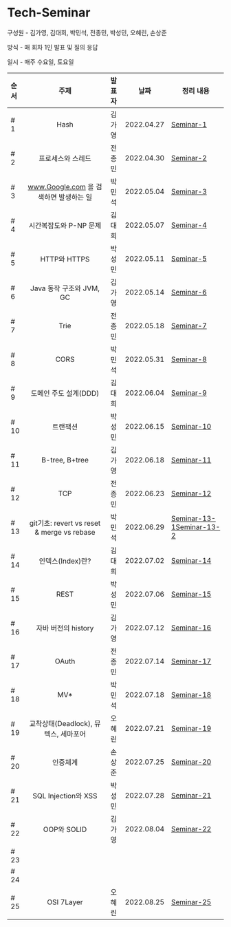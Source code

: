 # **Tech-Seminar**

구성원 - 김가영, 김대희, 박민석, 전종민, 박성민, 오혜린, 손상준

방식 - 매 회차 1인 발표 및 질의 응답

일시 - 매주 수요일, 토요일

| 순서 |                    주제                    | 발표자 |    날짜    | 정리 내용                                                                                              |
| :--- | :----------------------------------------: | :----: | :--------: | ------------------------------------------------------------------------------------------------------ |
| # 1  |                    Hash                    | 김가영 | 2022.04.27 | [Seminar-1](https://github.com/cs-breaker/Tech-Seminar/blob/main/Contents/20220427-Seminar-1.md)       |
| # 2  |             프로세스와 스레드              | 전종민 | 2022.04.30 | [Seminar-2](https://github.com/cs-breaker/Tech-Seminar/blob/main/Contents/20220430-Seminar-2.md)       |
| # 3  |   www.Google.com 을 검색하면 발생하는 일   | 박민석 | 2022.05.04 | [Seminar-3](https://github.com/cs-breaker/Tech-Seminar/blob/main/Contents/20220504-Seminar-3.md)       |
| # 4  |           시간복잡도와 P-NP 문제           | 김대희 | 2022.05.07 | [Seminar-4](https://github.com/cs-breaker/Tech-Seminar/blob/main/Contents/20220507-Seminar-4.md)       |
| # 5  |                HTTP와 HTTPS                | 박성민 | 2022.05.11 | [Seminar-5](https://github.com/cs-breaker/Tech-Seminar/blob/main/Contents/20220511-Seminar-5.md)       |
| # 6  |          Java 동작 구조와 JVM, GC          | 김가영 | 2022.05.14 | [Seminar-6](https://github.com/cs-breaker/Tech-Seminar/blob/main/Contents/20220514-Seminar-6.pdf)      |
| # 7  |                    Trie                    | 전종민 | 2022.05.18 | [Seminar-7](https://github.com/cs-breaker/Tech-Seminar/blob/main/Contents/20220518-Seminar-7.md)       |
| # 8  |                    CORS                    | 박민석 | 2022.05.31 | [Seminar-8](https://github.com/cs-breaker/Tech-Seminar/blob/main/Contents/20220531-Seminar-8.md)       |
| # 9  |           도메인 주도 설계(DDD)            | 김대희 | 2022.06.04 | [Seminar-9](./Contents/20220604-Seminar-9.md)                                                          |
| # 10 |                  트랜잭션                  | 박성민 | 2022.06.15 | [Seminar-10](./Contents/20220615-Seminar-10.md)                                                        |
| # 11 |               B-tree, B+tree               | 김가영 | 2022.06.18 | [Seminar-11](./Contents/20220618-Seminar-11.md)                                                        |
| # 12 |                    TCP                     | 전종민 | 2022.06.23 | [Seminar-12](./Contents/20220623-Seminar-12.md)                                                        |
| # 13 | git기초: revert vs reset & merge vs rebase | 박민석 | 2022.06.29 | [Seminar-13-1](./Contents/20220629-Seminar-13-1.md)[Seminar-13-2](./Contents/20220629-Seminar-13-2.md) |
| # 14 |              인덱스(Index)란?              | 김대희 | 2022.07.02 | [Seminar-14](./Contents/20220702-Seminar-14.md)                                                        |
| # 15 |                    REST                    | 박성민 | 2022.07.06 | [Seminar-15](./Contents/20220706-Seminar-15.md)                                                        |
| # 16 |            자바 버전의 history             | 김가영 | 2022.07.12 | [Seminar-16](./Contents/20220712-Seminar-16.md)                                                        |
| # 17 |                   OAuth                    | 전종민 | 2022.07.14 | [Seminar-17](./Contents/20220714-Seminar-17.md)                                                        |
| # 18 |                    MV\*                    | 박민석 | 2022.07.18 | [Seminar-18](./Contents/20220718-Seminar-18.md)                                                        |
| # 19 |    교착상태(Deadlock), 뮤텍스, 세마포어    | 오혜린 | 2022.07.21 | [Seminar-19](./Contents/20220721-Seminar-19.md)                                                        |
| # 20 |                  인증체계                  | 손상준 | 2022.07.25 | [Seminar-20](./Contents/20220725-Seminar-20.md)                                                        |
| # 21 |            SQL Injection와 XSS             | 박성민 | 2022.07.28 | [Seminar-21](./Contents/20220728-Seminar-21.md)                                                        |
| # 22 |            OOP와 SOLID             | 김가영 | 2022.08.04 | [Seminar-22](./Contents/20220804-Seminar-22.pdf)                                                        |
| # 23 |                                   |         |          |                                |
| # 24 |                                   |          |         |                                |
| # 25 |          OSI 7Layer               | 오혜린  | 2022.08.25 | [Seminar-25](./Contents/20220825-Seminar-25.md)                             |